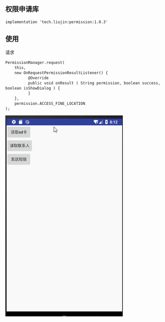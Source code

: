 ## 权限申请库

```
implementation 'tech.liujin:permission:1.0.3'
```

## 使用

请求

```
PermissionManager.request(
    this,
    new OnRequestPermissionResultListener() {
          @Override
          public void onResult ( String permission, boolean success, boolean isShowDialog ) {
          }
    },
    permission.ACCESS_FINE_LOCATION
);
```

![](img/pic00.gif)

